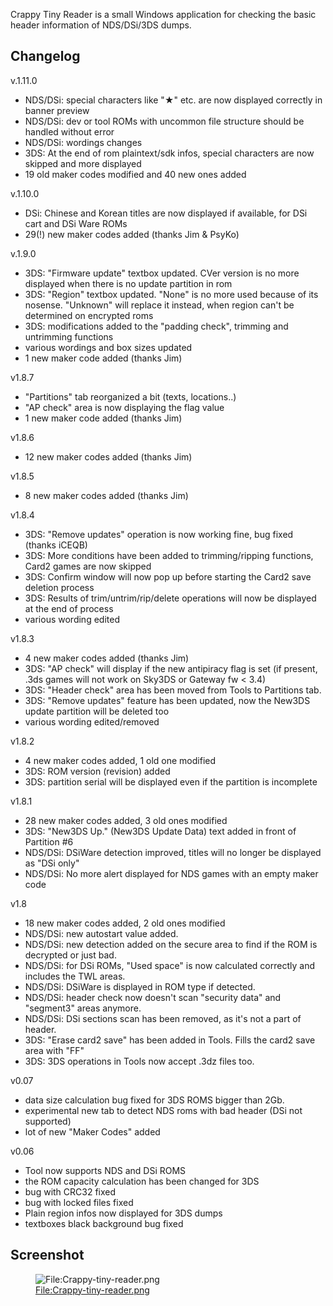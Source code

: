 Crappy Tiny Reader is a small Windows application for checking the basic
header information of NDS/DSi/3DS dumps.

## Changelog

v.1.11.0

- NDS/DSi: special characters like "★" etc. are now displayed correctly
  in banner preview
- NDS/DSi: dev or tool ROMs with uncommon file structure should be
  handled without error
- NDS/DSi: wordings changes
- 3DS: At the end of rom plaintext/sdk infos, special characters are now
  skipped and more displayed
- 19 old maker codes modified and 40 new ones added

v.1.10.0

- DSi: Chinese and Korean titles are now displayed if available, for DSi
  cart and DSi Ware ROMs
- 29(!) new maker codes added (thanks Jim & PsyKo)

v.1.9.0

- 3DS: "Firmware update" textbox updated. CVer version is no more
  displayed when there is no update partition in rom
- 3DS: "Region" textbox updated. "None" is no more used because of its
  nosense. "Unknown" will replace it instead, when region can't be
  determined on encrypted roms
- 3DS: modifications added to the "padding check", trimming and
  untrimming functions
- various wordings and box sizes updated
- 1 new maker code added (thanks Jim)

v1.8.7

- "Partitions" tab reorganized a bit (texts, locations..)
- "AP check" area is now displaying the flag value
- 1 new maker code added (thanks Jim)

v1.8.6

- 12 new maker codes added (thanks Jim)

v1.8.5

- 8 new maker codes added (thanks Jim)

v1.8.4

- 3DS: "Remove updates" operation is now working fine, bug fixed (thanks
  iCEQB)
- 3DS: More conditions have been added to trimming/ripping functions,
  Card2 games are now skipped
- 3DS: Confirm window will now pop up before starting the Card2 save
  deletion process
- 3DS: Results of trim/untrim/rip/delete operations will now be
  displayed at the end of process
- various wording edited

v1.8.3

- 4 new maker codes added (thanks Jim)
- 3DS: "AP check" will display if the new antipiracy flag is set (if
  present, .3ds games will not work on Sky3DS or Gateway fw \< 3.4)
- 3DS: "Header check" area has been moved from Tools to Partitions tab.
- 3DS: "Remove updates" feature has been updated, now the New3DS update
  partition will be deleted too
- various wording edited/removed

v1.8.2

- 4 new maker codes added, 1 old one modified
- 3DS: ROM version (revision) added
- 3DS: partition serial will be displayed even if the partition is
  incomplete

v1.8.1

- 28 new maker codes added, 3 old ones modified
- 3DS: "New3DS Up." (New3DS Update Data) text added in front of
  Partition \#6
- NDS/DSi: DSiWare detection improved, titles will no longer be
  displayed as "DSi only"
- NDS/DSi: No more alert displayed for NDS games with an empty maker
  code

v1.8

- 18 new maker codes added, 2 old ones modified
- NDS/DSi: new autostart value added.
- NDS/DSi: new detection added on the secure area to find if the ROM is
  decrypted or just bad.
- NDS/DSi: for DSi ROMs, "Used space" is now calculated correctly and
  includes the TWL areas.
- NDS/DSi: DSiWare is displayed in ROM type if detected.
- NDS/DSi: header check now doesn't scan "security data" and "segment3"
  areas anymore.
- NDS/DSi: DSi sections scan has been removed, as it's not a part of
  header.
- 3DS: "Erase card2 save" has been added in Tools. Fills the card2 save
  area with "FF"
- 3DS: 3DS operations in Tools now accept .3dz files too.

v0.07

- data size calculation bug fixed for 3DS ROMS bigger than 2Gb.
- experimental new tab to detect NDS roms with bad header (DSi not
  supported)
- lot of new "Maker Codes" added

v0.06

- Tool now supports NDS and DSi ROMS
- the ROM capacity calculation has been changed for 3DS
- bug with CRC32 fixed
- bug with locked files fixed
- Plain region infos now displayed for 3DS dumps
- textboxes black background bug fixed

## Screenshot

<figure>
<img src="Crappy-tiny-reader.png" title="File:Crappy-tiny-reader.png" />
<figcaption><a
href="File:Crappy-tiny-reader.png">File:Crappy-tiny-reader.png</a></figcaption>
</figure>